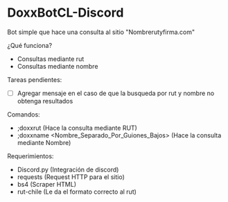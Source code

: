 # DoxxBotCL-Discord
Bot simple que hace una consulta al sitio "Nombrerutyfirma.com"

¿Qué funciona?
- Consultas mediante rut
- Consultas mediante nombre

Tareas pendientes:
- [ ] Agregar mensaje en el caso de que la busqueda por rut y nombre no obtenga resultados

Comandos:
- ;doxxrut <rut> (Hace la consulta mediante RUT)
- ;doxxname <Nombre_Separado_Por_Guiones_Bajos> (Hace la consulta mediante Nombre)

Requerimientos: 
- Discord.py (Integración de discord)
- requests (Request HTTP para el sitio)
- bs4 (Scraper HTML)
- rut-chile (Le da el formato correcto al rut)
